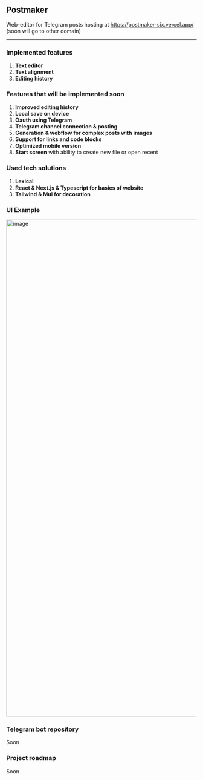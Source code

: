 ## Postmaker

Web-editor for Telegram posts hosting at https://postmaker-six.vercel.app/ (soon will go to other domain)

---

### Implemented features
1. **Text editor**
2. **Text alignment**
3. **Editing history**

### Features that will be implemented soon
1. **Improved editing history**
2. **Local save on device**
3. **Oauth using Telegram**
4. **Telegram channel connection & posting**
5. **Generation & webflow for complex posts with images**
6. **Support for links and code blocks**
7. **Optimized mobile version**
8. **Start screen** with ability to create new file or open recent

### Used tech solutions
1. **Lexical**
2. **React & Next.js & Typescript for basics of website**
3. **Tailwind & Mui for decoration**

### UI Example
<img width="1313" alt="image" src="https://user-images.githubusercontent.com/49813134/228808219-a3b540b0-06a4-408c-a605-25ce5042e46d.png">

### Telegram bot repository
Soon

### Project roadmap
Soon

